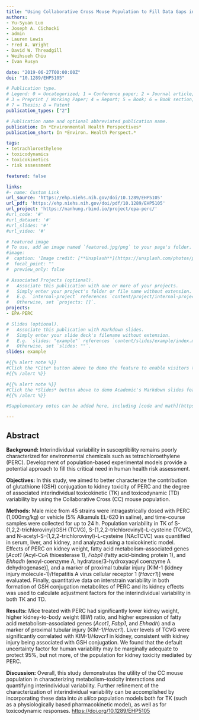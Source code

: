 ```yaml
---
title: "Using Collaborative Cross Mouse Population to Fill Data Gaps in Risk Assessment: A Case Study of Population-Based Analysis of Toxicokinetics and Kidney Toxicodynamics of Tetrachloroethylene"
authors:
- Yu-Syuan Luo
- Joseph A. Cichocki 
- admin
- Lauren Lewis
- Fred A. Wright
- David W. Threadgill
- Weihsueh Chiu
- Ivan Rusyn

date: "2019-06-27T00:00:00Z"
doi: "10.1289/EHP5105"

# Publication type.
# Legend: 0 = Uncategorized; 1 = Conference paper; 2 = Journal article;
# 3 = Preprint / Working Paper; 4 = Report; 5 = Book; 6 = Book section;
# 7 = Thesis; 8 = Patent
publication_types: ["2"]

# Publication name and optional abbreviated publication name.
publication: In *Environmental Health Perspectives*
publication_short: In *Environ. Health Perspect.*

tags:
- tetrachloroethylene
- toxicodynamics
- toxicokinetics
- risk assessment

featured: false

links:
#- name: Custom Link
url_source: 'https://ehp.niehs.nih.gov/doi/10.1289/EHP5105'
url_pdf: 'https://ehp.niehs.nih.gov/doi/pdf/10.1289/EHP5105'
url_project: 'https://nanhung.rbind.io/project/epa-perc/'
#url_code: '#'
#url_dataset: '#'
#url_slides: '#'
#url_video: '#'

# Featured image
# To use, add an image named `featured.jpg/png` to your page's folder. 
#image:
#  caption: 'Image credit: [**Unsplash**](https://unsplash.com/photos/pLCdAaMFLTE)'
#  focal_point: ""
#  preview_only: false

# Associated Projects (optional).
#   Associate this publication with one or more of your projects.
#   Simply enter your project's folder or file name without extension.
#   E.g. `internal-project` references `content/project/internal-project/index.md`.
#   Otherwise, set `projects: []`.
projects:
- EPA-PERC

# Slides (optional).
#   Associate this publication with Markdown slides.
#   Simply enter your slide deck's filename without extension.
#   E.g. `slides: "example"` references `content/slides/example/index.md`.
#   Otherwise, set `slides: ""`.
slides: example

#{{% alert note %}}
#Click the *Cite* button above to demo the feature to enable visitors to import publication metadata into their reference management software.
#{{% /alert %}}

#{{% alert note %}}
#Click the *Slides* button above to demo Academic's Markdown slides feature.
#{{% /alert %}}

#Supplementary notes can be added here, including [code and math](https://sourcethemes.com/academic/docs/writing-markdown-latex/).

---
```


## Abstract

**Background:** Interindividual variability in susceptibility remains poorly characterized for environmental chemicals such as tetrachloroethylene (PERC). Development of population-based experimental models provide a potential approach to fill this critical need in human health risk assessment.

**Objectives:** In this study, we aimed to better characterize the contribution of glutathione (GSH) conjugation to kidney toxicity of PERC and the degree of associated interindividual toxicokinetic (TK) and toxicodynamic (TD) variability by using the Collaborative Cross (CC) mouse population.

**Methods:** Male mice from 45 strains were intragastrically dosed with PERC (1,000mg/kg) or vehicle (5% Alkamuls EL-620 in saline), and time-course samples were collected for up to 24 h. Population variability in TK of S-(1,2,2-trichlorovinyl)GSH (TCVG), S-(1,2,2-trichlorovinyl)-L-cysteine (TCVC), and N-acetyl-S-(1,2,2-trichlorovinyl)-L-cysteine (NAcTCVC) was quantified in serum, liver, and kidney, and analyzed using a toxicokinetic model. Effects of PERC on kidney weight, fatty acid metabolism–associated genes [*Acot1* (Acyl-CoA thioesterase 1), *Fabp1* (fatty acid-binding protein 1), and *Ehhadh* (enoyl-coenzyme A, hydratase/3-hydroxyacyl coenzyme A dehydrogenase)], and a marker of proximal tubular injury [KIM-1 (kidney injury molecule-1)/Hepatitis A virus cellular receptor 1 (*Havcr1*)] were evaluated. Finally, quantitative data on interstrain variability in both formation of GSH conjugation metabolites of PERC and its kidney effects was used to calculate adjustment factors for the interindividual variability in both TK and TD.

**Results:** Mice treated with PERC had significantly lower kidney weight, higher kidney-to-body weight (BW) ratio, and higher expression of fatty acid metabolism–associated genes (*Acot1*, *Fabp1*, and *Ehhadh*) and a marker of proximal tubular injury (KIM-1/*Havcr1*). Liver levels of TCVG were significantly correlated with KIM-1/*Havcr1* in kidney, consistent with kidney injury being associated with GSH conjugation. We found that the default uncertainty factor for human variability may be marginally adequate to protect 95%, but not more, of the population for kidney toxicity mediated by PERC.

**Discussion:** Overall, this study demonstrates the utility of the CC mouse population in characterizing metabolism–toxicity interactions and quantifying interindividual variability. Further refinement of the characterization of interindividual variability can be accomplished by incorporating these data into *in silico* population models both for TK (such as a physiologically based pharmacokinetic model), as well as for toxicodynamic responses. https://doi.org/10.1289/EHP5105
